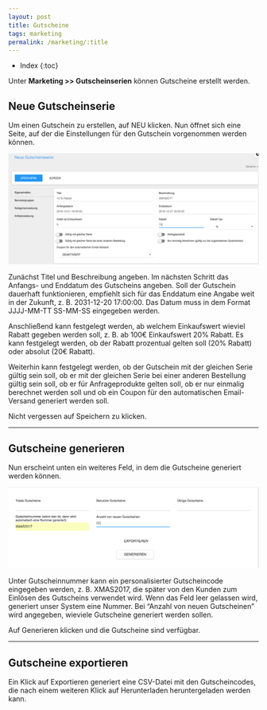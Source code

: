 ```yaml
---
layout: post
title: Gutscheine
tags: marketing
permalink: /marketing/:title
---
```



+ Index
{:toc}


Unter **Marketing >> Gutscheinserien** können Gutscheine erstellt werden.


## Neue Gutscheinserie


Um einen Gutschein zu erstellen, auf NEU klicken. Nun öffnet sich eine Seite, auf der die Einstellungen für den Gutschein vorgenommen werden können.


![neue-gutscheinserie]


Zunächst Titel und Beschreibung angeben. Im nächsten Schritt das Anfangs- und Enddatum des Gutscheins angeben. Soll der Gutschein dauerhaft funktionieren, empfiehlt sich für das Enddatum eine Angabe weit in der Zukunft, z. B. 2031-12-20 17:00:00. Das Datum muss in dem Format JJJJ-MM-TT SS-MM-SS eingegeben werden.


Anschließend kann festgelegt werden, ab welchem Einkaufswert wieviel Rabatt gegeben werden soll, z. B. ab 100€ Einkaufswert 20% Rabatt. Es kann festgelegt werden, ob der Rabatt prozentual gelten soll (20% Rabatt) oder absolut (20€ Rabatt).


Weiterhin kann festgelegt werden, ob der Gutschein mit der gleichen Serie gültig sein soll, ob er mit der gleichen Serie bei einer anderen Bestellung gültig sein soll, ob er für Anfrageprodukte gelten soll, ob er nur einmalig berechnet werden soll und ob ein Coupon für den automatischen Email-Versand generiert werden soll.


Nicht vergessen auf Speichern zu klicken.


-----


## Gutscheine generieren


Nun erscheint unten ein weiteres Feld, in dem die Gutscheine generiert werden können.


![gutscheine-generieren]


Unter Gutscheinnummer kann ein personalisierter Gutscheincode eingegeben werden, z. B. XMAS2017, die später von den Kunden zum Einlösen des Gutscheins verwendet wird. Wenn das Feld leer gelassen wird, generiert unser System eine Nummer.
Bei “Anzahl von neuen Gutscheinen” wird angegeben, wieviele Gutscheine generiert werden sollen.


Auf Generieren klicken und die Gutscheine sind verfügbar.


------
## Gutscheine exportieren


Ein Klick auf Exportieren generiert eine CSV-Datei mit den Gutscheincodes, die nach einem weiteren Klick auf Herunterladen heruntergeladen werden kann.




[neue-gutscheinserie]: /img/neue-gutscheinserie.png
[gutscheine-generieren]: /img/Gutscheine-generieren.png

